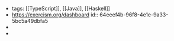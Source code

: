 - tags: [[TypeScript]], [[Java]], [[Haskell]]
- https://exercism.org/dashboard
  id:: 64eeef4b-96f8-4e1e-9a33-5bc5a49dbfa5
-
-